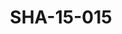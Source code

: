 ---
pid: SHA-15-015
title: SHA-15-015
language: en
original_label: 
rights: Sharhabil Ahmed
location_of_original: Sharhabil Ahmed
photographer_or_studio: 
scanned_from: photograph 12.1 by 16.4
_date: '1962'
location: Ethiopia, Massawa
description: Group of visitors among them Sharhabil Ahmed Ahmed al Mustafa and Osman
  Hussain
additional_notes: 
permission_display: 'yes'
on_server: 'no'
on_website: 'no'
permalink: /photopages/en/SHA-15-015.html
layout: photo-page
---